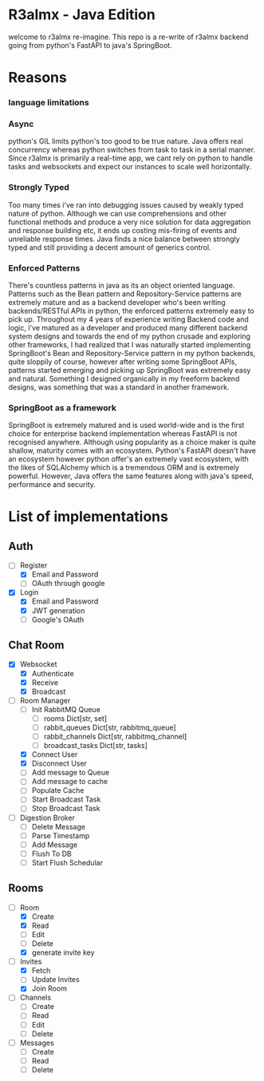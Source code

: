 # R3almx - Java Edition

welcome to r3almx re-imagine. This repo is a re-write of r3almx backend going from python's FastAPI to java's SpringBoot.

# Reasons

### language limitations

<h3>Async</h3>python's GIL limits python's too good to be true nature. Java offers real concurrency whereas python switches from task to task in a serial manner. Since r3almx is primarily a real-time app, we cant rely on python to handle tasks and websockets and expect our instances to scale well horizontally.
<h3>Strongly Typed</h3>Too many times i've ran into debugging issues caused by weakly typed nature of python. Although we can use comprehensions and other functional methods and produce a very nice solution for data aggregation and response building etc, it ends up costing mis-firing of events and unreliable response times. Java finds a nice balance between strongly typed and still providing a decent amount of generics control.  
<h3>Enforced Patterns</h3>There's countless patterns in java as its an object oriented language. Patterns such as the Bean pattern and Repository-Service patterns are extremely mature and as a backend developer who's been writing backends/RESTful APIs in python, the enforced patterns extremely easy to pick up. Throughout my 4 years of experience writing Backend code and logic, i've matured as a developer and produced many different backend system designs and towards the end of my python crusade and exploring other frameworks, I had realized that I was naturally started implementing SpringBoot's Bean and Repository-Service pattern in my python backends, quite sloppily of course, however after writing some SpringBoot APIs, patterns started emerging and picking up SpringBoot was extremely easy and natural. Something I designed organically in my freeform backend designs, was something that was a standard in another framework. 
<h3>SpringBoot as a framework</h3>SpringBoot is extremely matured and is used world-wide and is the first choice for enterprise backend implementation whereas FastAPI is not recognised anywhere. Although using popularity as a choice maker is quite shallow, maturity comes with an ecosystem. Python's FastAPI doesn't have an ecosystem however python offer's an extremely vast ecosystem, with the likes of SQLAlchemy which is a tremendous ORM and is extremely powerful. However, Java offers the same features along with java's speed, performance and security.

# List of implementations

## Auth

- [ ] Register
  - [x] Email and Password
  - [ ] OAuth through google
- [x] Login
  - [x] Email and Password
  - [x] JWT generation
  - [ ] Google's OAuth

## Chat Room

- [x] Websocket
  - [x] Authenticate
  - [x] Receive
  - [x] Broadcast
- [ ] Room Manager
  - [ ] Init RabbitMQ Queue
    - [ ] rooms Dict[str, set]
    - [ ] rabbit_queues Dict[str, rabbitmq_queue]
    - [ ] rabbit_channels Dict[str, rabbitmq_channel]
    - [ ] broadcast_tasks Dict[str, tasks]
  - [x] Connect User
  - [x] Disconnect User
  - [ ] Add message to Queue
  - [ ] Add message to cache
  - [ ] Populate Cache
  - [ ] Start Broadcast Task
  - [ ] Stop Broadcast Task
- [ ] Digestion Broker
  - [ ] Delete Message
  - [ ] Parse Timestamp
  - [ ] Add Message
  - [ ] Flush To DB
  - [ ] Start Flush Schedular

## Rooms

- [ ] Room
  - [x] Create
  - [x] Read
  - [ ] Edit
  - [ ] Delete
  - [x] generate invite key
- [ ] Invites
  - [x] Fetch
  - [ ] Update Invites
  - [x] Join Room
- [ ] Channels
  - [ ] Create
  - [ ] Read
  - [ ] Edit
  - [ ] Delete
- [ ] Messages
  - [ ] Create
  - [ ] Read
  - [ ] Delete
